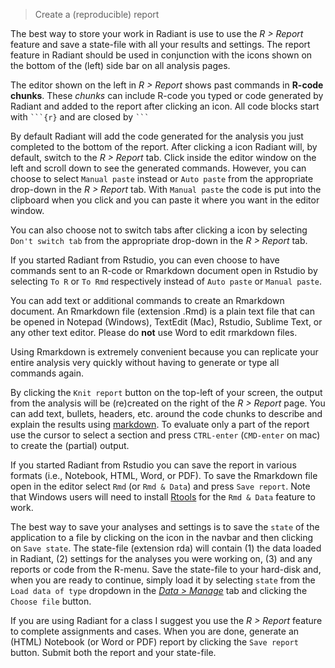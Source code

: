 > Create a (reproducible) report

The best way to store your work in Radiant is use to use the _R > Report_ feature and save a state-file with all your results and settings. The report feature in Radiant should be used in conjunction with the <i title='Report results' class='fa fa-edit'></i> icons shown on the bottom of the (left) side bar on all analysis pages.

The editor shown on the left in _R > Report_ shows past commands in **R-code chunks**. These _chunks_ can include R-code you typed or code generated by Radiant and added to the report after clicking an <i title='Report results' class='fa fa-edit'></i> icon. All code blocks start with ```` ```{r} ```` and are closed by ```` ``` ````

By default Radiant will add the code generated for the analysis you just completed to the bottom of the report. After clicking a <i title='Report results' class='fa fa-edit'></i> icon Radiant will, by default, switch to the _R > Report_ tab. Click inside the editor window on the left and scroll down to see the generated commands. However, you can choose to select `Manual paste` instead or `Auto paste` from the appropriate drop-down in the _R > Report_ tab. With `Manual paste` the code is put into the clipboard when you click <i title='Report results' class='fa fa-edit'></i> and you can paste it where you want in the editor window.

You can also choose not to switch tabs after clicking  a <i title='Report results' class='fa fa-edit'></i> icon by selecting `Don't switch tab` from the appropriate drop-down in the _R > Report_ tab.

If you started Radiant from Rstudio, you can even choose to have commands sent to an R-code or Rmarkdown document open in Rstudio by selecting `To R` or `To Rmd` respectively instead of `Auto paste` or `Manual paste`.

You can add text or additional commands to create an Rmarkdown document. An Rmarkdown file (extension .Rmd) is a plain text file that can be opened in Notepad (Windows), TextEdit (Mac), Rstudio, Sublime Text, or any other text editor. Please do **not** use Word to edit rmarkdown files.

Using Rmarkdown is extremely convenient because you can replicate your entire analysis very quickly without having to generate or type all commands again.

By clicking the `Knit report` button on the top-left of your screen, the output from the analysis will be (re)created on the right of the _R > Report_ page. You can add text, bullets, headers, etc. around the code chunks to describe and explain the results using <a href="http://rmarkdown.rstudio.com/authoring_pandoc_markdown.html" target="_blank">markdown</a>. To evaluate only a part of the report use the cursor to select a section and press `CTRL-enter` (`CMD-enter` on mac) to create the (partial) output.

If you started Radiant from Rstudio you can save the report in various formats (i.e., Notebook, HTML, Word, or PDF). To save the Rmarkdown file open in the editor select `Rmd` (or `Rmd & Data`) and press `Save report`. Note that Windows users will need to  install <a href="https://cran.r-project.org/bin/windows/Rtools/Rtools33.exe" target="_blank">Rtools</a> for the `Rmd & Data` feature to work.

The best way to save your analyses and settings is to save the `state` of the application to a file by clicking on the <i title='Save' class='fa fa-save'></i> icon in the navbar and then clicking on `Save state`. The state-file (extension rda) will contain (1) the data loaded in Radiant, (2) settings for the analyses you were working on, (3) and any reports or code from the R-menu. Save the state-file to your hard-disk and, when you are ready to continue, simply load it by selecting `state` from the `Load data of type` dropdown in the <a href="https://radiant-rstats.github.io/docs/data/manage.html" target="_blank">_Data > Manage_</a> tab and clicking the `Choose file` button.

If you are using Radiant for a class I suggest you use the _R > Report_ feature to complete assignments and cases. When you are done, generate an (HTML) Notebook (or Word or PDF) report by clicking the `Save report` button. Submit both the report and your state-file.
